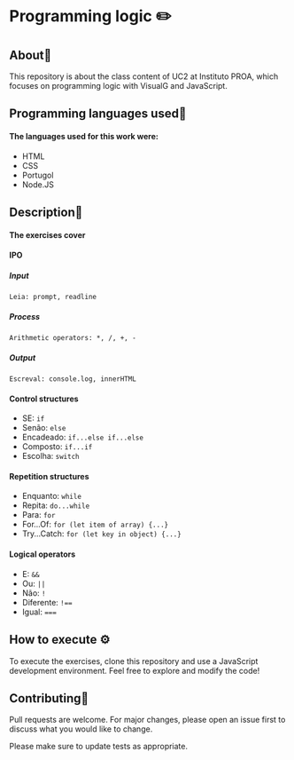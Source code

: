 # Programming logic ✏️

## About📝

This repository is about the class content of UC2 at Instituto PROA, which focuses on programming logic with VisualG and JavaScript.

## Programming languages used📌

#### The languages used for this work were:


 - HTML
 - CSS
 - Portugol
 - Node.JS

## Description📖
#### The exercises cover
 #### IPO
 ##### Input

    Leia: prompt, readline

 ##### Process
    
    Arithmetic operators: *, /, +, - 
     
 ##### Output

    Escreval: console.log, innerHTML

#### Control structures
- SE: `if`
- Senão: `else`
- Encadeado: `if...else if...else`
- Composto: `if...if`
- Escolha: `switch`

#### Repetition structures
- Enquanto: `while`
- Repita: `do...while`
- Para: `for`
- For...Of: `for (let item of array) {...}`
- Try...Catch: `for (let key in object) {...}`

#### Logical operators
- E: `&&`
- Ou: `||`
- Não: ``!``
- Diferente: ``!==``
- Igual: ``===``

## How to execute ⚙️
To execute the exercises, clone this repository and use a JavaScript development environment. Feel free to explore and modify the code!


## Contributing👥

Pull requests are welcome. For major changes, please open an issue first
to discuss what you would like to change.

Please make sure to update tests as appropriate.

